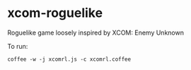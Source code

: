 xcom-roguelike
==============

Roguelike game loosely inspired by XCOM: Enemy Unknown

To run:

    coffee -w -j xcomrl.js -c xcomrl.coffee
